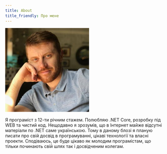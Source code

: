 ```yaml
---
title: About
title_friendly: Про мене
---
```

![Фото](/assets/img/sample/avatar-big.jpg)

Я програміст з 12-ти річним стажем. Полюбляю .NET Core, розробку під WEB та чистий код. Нещодавно я зрозумів, що в Інтернет майже відсутні матеріали по .NET саме українською. Тому в даному блозі я планую писати про свій досвід в програмуванні, цікаві технології та власні проекти. Сподіваюсь, це буде цікаво як молодим програмістам, що тільки починають свій шлях так і досвідченим колегам.